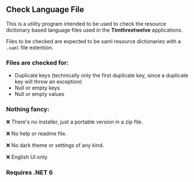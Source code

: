 ## Check Language File

This is a utility program intended to be used to check the resource dictionary based language files used in the **Timthreetwelve** applications.

Files to be checked are expected to be xaml resource dictionaries with a `.xaml` file extention.

### Files are checked for:
- Duplicate keys (technically only the first duplicate key, since a duplicate key will throw an exception)
- Null or empty keys
- Null or empty values

### Nothing fancy:
❌ There's no installer, just a portable version in a zip file.

❌ No help or readme file.

❌ No dark theme or settings of any kind.

❌ English UI only.

### Requires .NET 6
